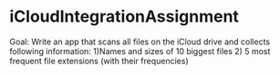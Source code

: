 # iCloudIntegrationAssignment
Goal: Write an app that scans all files on the iCloud drive and collects following information: 1)Names and sizes of 10 biggest files 2) 5 most frequent file extensions (with their frequencies)
